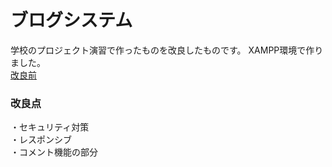 # ブログシステム
学校のプロジェクト演習で作ったものを改良したものです。 
XAMPP環境で作りました。  
 [改良前](https://github.com/m-kaho/blog/tree/dev)  
 
### 改良点  
・セキュリティ対策  
・レスポンシブ  
・コメント機能の部分
